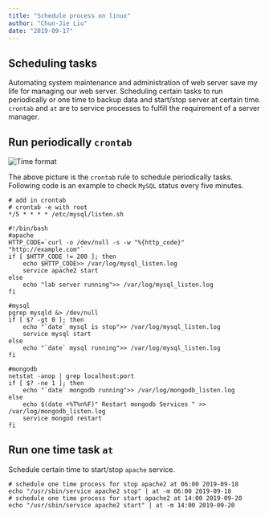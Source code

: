 ```yaml
---
title: "Schedule process on linux"
author: "Chun-Jie Liu"
date: "2019-09-17"
---
```


## Scheduling tasks

Automating system maintenance and administration of web server save my life for managing our web server. Scheduling certain tasks to run periodically or one time to backup data and start/stop server at certain time. `crontab` and `at` are to service processes to fulfill the requirement of a server manager.

## Run periodically `crontab`

![Time format](../../../img/misc-imgs/crontab-time.png)

The above picture is the `crontab` rule to schedule periodically tasks. Following code is an example to check `MySQL` status every five minutes.

```shell
# add in crontab
# crontab -e with root
*/5 * * * * /etc/mysql/listen.sh
```

```shell
#!/bin/bash
#apache
HTTP_CODE=`curl -o /dev/null -s -w "%{http_code}" "http://example.com"`
if [ $HTTP_CODE != 200 ]; then
    echo $HTTP_CODE>> /var/log/mysql_listen.log
    service apache2 start
else
    echo "lab server running">> /var/log/mysql_listen.log
fi

#mysql
pgrep mysqld &> /dev/null
if [ $? -gt 0 ]; then
    echo "`date` mysql is stop">> /var/log/mysql_listen.log
    service mysql start
else
    echo "`date` mysql running">> /var/log/mysql_listen.log
fi

#mongodb
netstat -anop | grep localhost:port
if [ $? -ne 1 ]; then
    echo "`date` mongodb running">> /var/log/mongodb_listen.log
else
    echo $(date +%T%n%F)" Restart mongodb Services " >> /var/log/mongodb_listen.log
    service mongod restart
fi
```

## Run one time task `at`

Schedule certain time to start/stop `apache` service.

```shell
# schedule one time process for stop apache2 at 06:00 2019-09-18
echo "/usr/sbin/service apache2 stop" | at -m 06:00 2019-09-18
# schedule one time process for start apache2 at 14:00 2019-09-20
echo "/usr/sbin/service apache2 start" | at -m 14:00 2019-09-20
```
